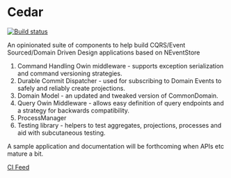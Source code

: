 Cedar
===

[![Build status](https://ci.appveyor.com/api/projects/status/4ck4andqsnnrbes1)](https://ci.appveyor.com/project/damianh/cedar) 

An opinionated suite of components to help build CQRS/Event Sourced/Domain Driven Design applications based on NEventStore

 1. Command Handling Owin middleware - supports exception serialization and command versioning strategies.
 2. Durable Commit Dispatcher - used for subscribing to Domain Events to safely and reliably create projections.
 3. Domain Model - an updated and tweaked version of CommonDomain.
 4. Query Owin Middleware - allows easy definition of query endpoints and a strategy for backwards compatibility.
 5. ProcessManager
 6. Testing library - helpers to test aggregates, projections, processes and aid with subcutaneous testing.

A sample application and documentation will be forthcoming when APIs etc mature a bit.

[CI Feed](https://www.myget.org/F/dh/)
